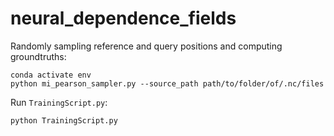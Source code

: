 # neural_dependence_fields

Randomly sampling reference and query positions and computing groundtruths:
```
conda activate env
python mi_pearson_sampler.py --source_path path/to/folder/of/.nc/files
```
Run `TrainingScript.py`:
```
python TrainingScript.py
```
